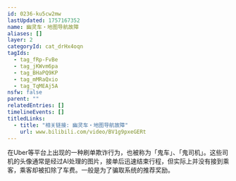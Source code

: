 ```yaml
---
id: 0236-ku5cw2mw
lastUpdated: 1757167352
name: 幽灵车・地图导航故障
aliases: []
layer: 2
categoryId: cat_drHx4oqn
tagIds:
  - tag_fRp-FvBe
  - tag_jKWvm6pa
  - tag_BHaPQ9KP
  - tag_mMRaQxio
  - tag_TqMEAj5A
nsfw: false
parent: ""
relatedEntries: []
timelineEvents: []
titledLinks:
  - title: "相关链接: 幽灵车・地图导航故障"
    url: www.bilibili.com/video/BV1g9pxeGERt
---
```


在Uber等平台上出现的一种刷单欺诈行为，也被称为「鬼车」、「鬼司机」。这些司机的头像通常是经过AI处理的图片，接单后迅速结束行程，但实际上并没有接到乘客，乘客却被扣除了车费。一般是为了骗取系统的推荐奖励。